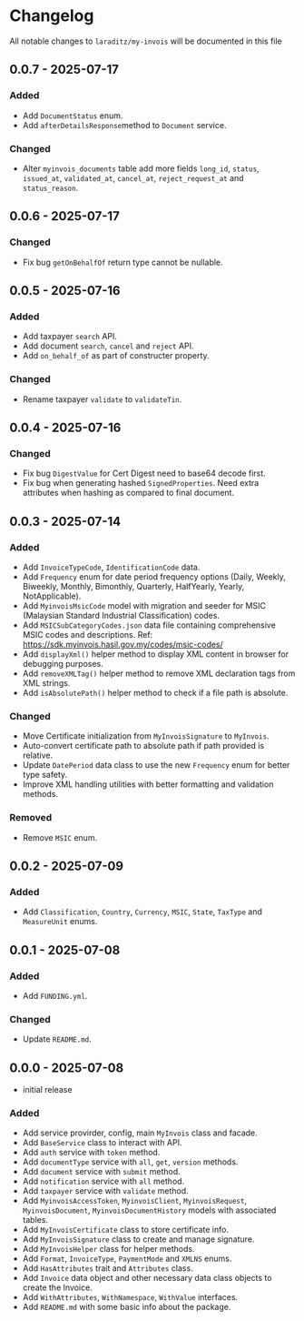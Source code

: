 # Changelog

All notable changes to `laraditz/my-invois` will be documented in this file

## 0.0.7 - 2025-07-17

### Added

- Add `DocumentStatus` enum.
- Add `afterDetailsResponse`method to `Document` service.

### Changed

- Alter `myinvois_documents` table add more fields `long_id`, `status`, `issued_at`, `validated_at`, `cancel_at`, `reject_request_at` and `status_reason`.

## 0.0.6 - 2025-07-17

### Changed

- Fix bug `getOnBehalfOf` return type cannot be nullable.

## 0.0.5 - 2025-07-16

### Added

- Add taxpayer `search` API.
- Add document `search`, `cancel` and `reject` API.
- Add `on_behalf_of` as part of constructer property.

### Changed

- Rename taxpayer `validate` to `validateTin`.

## 0.0.4 - 2025-07-16

### Changed

- Fix bug `DigestValue` for Cert Digest need to base64 decode first.
- Fix bug when generating hashed `SignedProperties`. Need extra attributes when hashing as compared to final document.

## 0.0.3 - 2025-07-14

### Added

- Add `InvoiceTypeCode`, `IdentificationCode` data.
- Add `Frequency` enum for date period frequency options (Daily, Weekly, Biweekly, Monthly, Bimonthly, Quarterly, HalfYearly, Yearly, NotApplicable).
- Add `MyinvoisMsicCode` model with migration and seeder for MSIC (Malaysian Standard Industrial Classification) codes.
- Add `MSICSubCategoryCodes.json` data file containing comprehensive MSIC codes and descriptions. Ref: https://sdk.myinvois.hasil.gov.my/codes/msic-codes/
- Add `displayXml()` helper method to display XML content in browser for debugging purposes.
- Add `removeXMLTag()` helper method to remove XML declaration tags from XML strings.
- Add `isAbsolutePath()` helper method to check if a file path is absolute.

### Changed

- Move Certificate initialization from `MyInvoisSignature` to `MyInvois`.
- Auto-convert certificate path to absolute path if path provided is relative.
- Update `DatePeriod` data class to use the new `Frequency` enum for better type safety.
- Improve XML handling utilities with better formatting and validation methods.

### Removed

- Remove `MSIC` enum.

## 0.0.2 - 2025-07-09

### Added

- Add `Classification`, `Country`, `Currency`, `MSIC`, `State`, `TaxType` and `MeasureUnit` enums.

## 0.0.1 - 2025-07-08

### Added

- Add `FUNDING.yml`.

### Changed

- Update `README.md`.

## 0.0.0 - 2025-07-08

- initial release

### Added

- Add service provirder, config, main `MyInvois` class and facade.
- Add `BaseService` class to interact with API.
- Add `auth` service with `token` method.
- Add `documentType` service with `all`, `get`, `version` methods.
- Add `document` service with `submit` method.
- Add `notification` service with `all` method.
- Add `taxpayer` service with `validate` method.
- Add `MyinvoisAccessToken`, `MyinvoisClient`, `MyinvoisRequest`, `MyinvoisDocument`, `MyinvoisDocumentHistory` models with associated tables.
- Add `MyInvoisCertificate` class to store certificate info.
- Add `MyInvoisSignature` class to create and manage signature.
- Add `MyInvoisHelper` class for helper methods.
- Add `Format`, `InvoiceType`, `PaymentMode` and `XMLNS` enums.
- Add `HasAttributes` trait and `Attributes` class.
- Add `Invoice` data object and other necessary data class objects to create the Invoice.
- Add `WithAttributes`, `WithNamespace`, `WithValue` interfaces.
- Add `README.md` with some basic info about the package.

